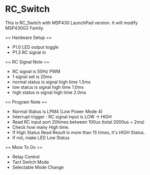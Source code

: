 RC_Switch
=========

This is RC_Switch with MSP430 LaunchPad version.
It will modify MSP430G2 Family.


== Hardware Setup ==
* P1.0 LED output toggle
* P1.3 RC signal in

== RC Signal Note ==
* RC signal is 50Hz PWM
* 1 signal set is 20ms
* normal status is signal high time 1.5ms
* low status is signal high time 1.0ms
* high status is signal high time 2.0ms

== Program Note ==
* Normal Status is LPM4 (Low Power Mode 4)
* Interrupt trigger : RC signal input is LOW -> HIGH
* Read RC input port 20times between 100us (total 2000us = 2ms)
* Check how many High time.
* If High Status Read Result is more than 15 times, it's HIGH Status.
* If not, make LED Low Status

== More To Do ==
* Relay Control
* Tact Switch Mode
* Selectable Mode Change
